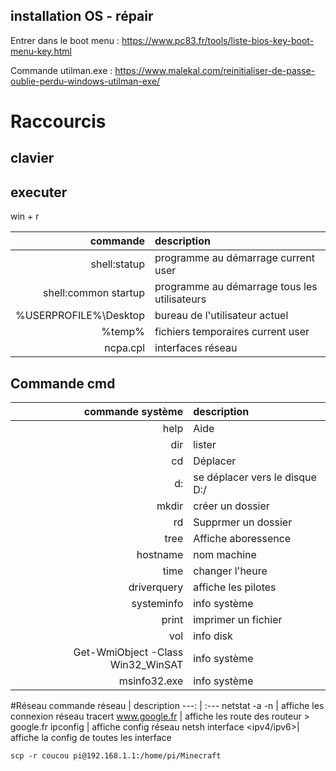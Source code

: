 ## installation OS - répair
Entrer dans le boot menu : https://www.pc83.fr/tools/liste-bios-key-boot-menu-key.html

Commande utilman.exe :  https://www.malekal.com/reinitialiser-de-passe-oublie-perdu-windows-utilman-exe/

# Raccourcis
## clavier

## executer
win + r


commande | description
 ---: | :---
shell:statup | programme au démarrage    current user
shell:common startup | programme au démarrage    tous les utilisateurs
%USERPROFILE%\Desktop | bureau de l'utilisateur actuel
%temp% | fichiers temporaires current user
ncpa.cpl | interfaces réseau




## Commande cmd
commande système | description
 ---: | :---
help | Aide
dir | lister
cd | Déplacer
d: | se déplacer vers le disque D:/
mkdir | créer un dossier
rd | Supprmer un dossier
tree | Affiche  aboressence
hostname | nom machine
time | changer l'heure
driverquery | affiche les pilotes
systeminfo | info système
print | imprimer un fichier
vol | info disk
Get-WmiObject -Class Win32_WinSAT | info système 
msinfo32.exe | info système


#Réseau 
commande réseau | description
 ---: | :---
netstat -a -n | affiche les connexion réseau
tracert www.google.fr | affiche les route des routeur  >    google.fr
ipconfig | affiche config réseau
netsh interface <ipv4/ipv6>| affiche la config de toutes les interface

```scp -r coucou pi@192.168.1.1:/home/pi/Minecraft```

